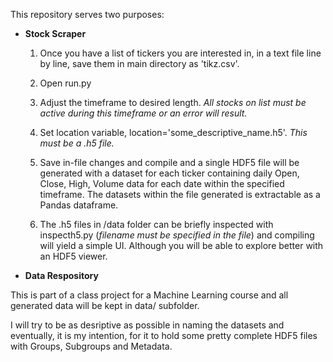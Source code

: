 This repository serves two purposes:

* **Stock Scraper**

	1. Once you have a list of tickers you are interested in, in a text file line by line, save them in main directory as 'tikz.csv'.

	2. Open run.py

	3. Adjust the timeframe to desired length. *All stocks on list must be active during this timeframe or an error will result.*

	4. Set location variable, location='some_descriptive_name.h5'. *This must be a .h5 file.*

	5. Save in-file changes and compile and a single HDF5 file will be
	   generated with a dataset for each ticker containing daily Open,
Close, High, Volume data for each date within the specified timeframe. The
datasets within the file generated is extractable as a Pandas dataframe.

	6. The .h5 files in /data folder can be briefly inspected with inspecth5.py (*filename must be specified in the file*) and compiling will yield a simple UI. Although you will be able to explore better with an HDF5 viewer.

* **Data Respository**

This is part of a class project for a Machine Learning course and all generated
data will be kept in data/ subfolder.

I will try to be as desriptive as possible in naming the datasets and
eventually, it is my intention, for it to hold some pretty complete HDF5 files
with Groups, Subgroups and Metadata.
